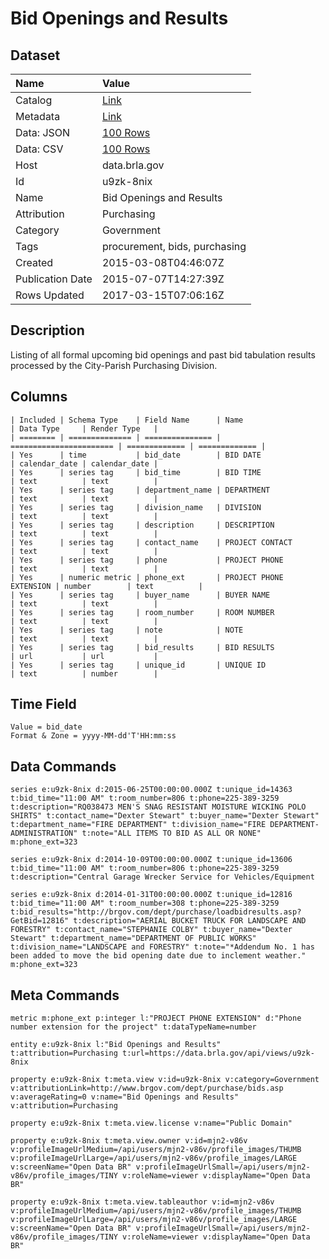 # Bid Openings and Results

## Dataset

| Name | Value |
| :--- | :---- |
| Catalog | [Link](https://catalog.data.gov/dataset/bid-openings-and-results) |
| Metadata | [Link](https://data.brla.gov/api/views/u9zk-8nix) |
| Data: JSON | [100 Rows](https://data.brla.gov/api/views/u9zk-8nix/rows.json?max_rows=100) |
| Data: CSV | [100 Rows](https://data.brla.gov/api/views/u9zk-8nix/rows.csv?max_rows=100) |
| Host | data.brla.gov |
| Id | u9zk-8nix |
| Name | Bid Openings and Results |
| Attribution | Purchasing |
| Category | Government |
| Tags | procurement, bids, purchasing |
| Created | 2015-03-08T04:46:07Z |
| Publication Date | 2015-07-07T14:27:39Z |
| Rows Updated | 2017-03-15T07:06:16Z |

## Description

Listing of all formal upcoming bid openings and past bid tabulation results processed by the City-Parish Purchasing Division.

## Columns

```ls
| Included | Schema Type    | Field Name      | Name                    | Data Type     | Render Type   |
| ======== | ============== | =============== | ======================= | ============= | ============= |
| Yes      | time           | bid_date        | BID DATE                | calendar_date | calendar_date |
| Yes      | series tag     | bid_time        | BID TIME                | text          | text          |
| Yes      | series tag     | department_name | DEPARTMENT              | text          | text          |
| Yes      | series tag     | division_name   | DIVISION                | text          | text          |
| Yes      | series tag     | description     | DESCRIPTION             | text          | text          |
| Yes      | series tag     | contact_name    | PROJECT CONTACT         | text          | text          |
| Yes      | series tag     | phone           | PROJECT PHONE           | text          | text          |
| Yes      | numeric metric | phone_ext       | PROJECT PHONE EXTENSION | number        | text          |
| Yes      | series tag     | buyer_name      | BUYER NAME              | text          | text          |
| Yes      | series tag     | room_number     | ROOM NUMBER             | text          | text          |
| Yes      | series tag     | note            | NOTE                    | text          | text          |
| Yes      | series tag     | bid_results     | BID RESULTS             | url           | url           |
| Yes      | series tag     | unique_id       | UNIQUE ID               | text          | number        |
```

## Time Field

```ls
Value = bid_date
Format & Zone = yyyy-MM-dd'T'HH:mm:ss
```

## Data Commands

```ls
series e:u9zk-8nix d:2015-06-25T00:00:00.000Z t:unique_id=14363 t:bid_time="11:00 AM" t:room_number=806 t:phone=225-389-3259 t:description="RQ038473 MEN'S SNAG RESISTANT MOISTURE WICKING POLO SHIRTS" t:contact_name="Dexter Stewart" t:buyer_name="Dexter Stewart" t:department_name="FIRE DEPARTMENT" t:division_name="FIRE DEPARTMENT-ADMINISTRATION" t:note="ALL ITEMS TO BID AS ALL OR NONE" m:phone_ext=323

series e:u9zk-8nix d:2014-10-09T00:00:00.000Z t:unique_id=13606 t:bid_time="11:00 AM" t:room_number=806 t:phone=225-389-3259 t:description="Central Garage Wrecker Service for Vehicles/Equipment

series e:u9zk-8nix d:2014-01-31T00:00:00.000Z t:unique_id=12816 t:bid_time="11:00 AM" t:room_number=308 t:phone=225-389-3259 t:bid_results="http://brgov.com/dept/purchase/loadbidresults.asp?GetBid=12816" t:description="AERIAL BUCKET TRUCK FOR LANDSCAPE AND FORESTRY" t:contact_name="STEPHANIE COLBY" t:buyer_name="Dexter Stewart" t:department_name="DEPARTMENT OF PUBLIC WORKS" t:division_name="LANDSCAPE and FORESTRY" t:note="*Addendum No. 1 has been added to move the bid opening date due to inclement weather." m:phone_ext=323
```

## Meta Commands

```ls
metric m:phone_ext p:integer l:"PROJECT PHONE EXTENSION" d:"Phone number extension for the project" t:dataTypeName=number

entity e:u9zk-8nix l:"Bid Openings and Results" t:attribution=Purchasing t:url=https://data.brla.gov/api/views/u9zk-8nix

property e:u9zk-8nix t:meta.view v:id=u9zk-8nix v:category=Government v:attributionLink=http://www.brgov.com/dept/purchase/bids.asp v:averageRating=0 v:name="Bid Openings and Results" v:attribution=Purchasing

property e:u9zk-8nix t:meta.view.license v:name="Public Domain"

property e:u9zk-8nix t:meta.view.owner v:id=mjn2-v86v v:profileImageUrlMedium=/api/users/mjn2-v86v/profile_images/THUMB v:profileImageUrlLarge=/api/users/mjn2-v86v/profile_images/LARGE v:screenName="Open Data BR" v:profileImageUrlSmall=/api/users/mjn2-v86v/profile_images/TINY v:roleName=viewer v:displayName="Open Data BR"

property e:u9zk-8nix t:meta.view.tableauthor v:id=mjn2-v86v v:profileImageUrlMedium=/api/users/mjn2-v86v/profile_images/THUMB v:profileImageUrlLarge=/api/users/mjn2-v86v/profile_images/LARGE v:screenName="Open Data BR" v:profileImageUrlSmall=/api/users/mjn2-v86v/profile_images/TINY v:roleName=viewer v:displayName="Open Data BR"
```